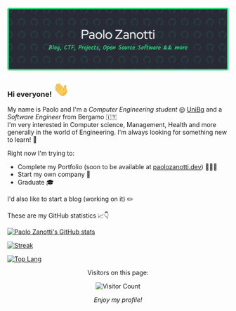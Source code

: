 ![Header Banner](assets/github-header-1.png)

### Hi everyone! <img src="assets/Hi.gif" alt="👋" width="35"/>
My name is Paolo and I'm a _Computer Engineering student_ @ [UniBg](https://www.unibg.it) and a _Software Engineer_ from Bergamo 🇮🇹<br>
I'm very interested in Computer science, Management, Health and more generally in the world of Engineering. I'm always looking for something new to learn! 👀

Right now I'm trying to:
- Complete my Portfolio (soon to be available at [paolozanotti.dev](https://paolozanotti.dev)) 👨🏻‍💻
- Start my own company 🚀
- Graduate 🎓

I'd also like to start a blog (working on it) ✏️

These are my GitHub statistics 📈👇

[![Paolo Zanotti's GitHub stats](https://github-readme-stats.vercel.app/api?username=zanottipaolo&show_icons=true&theme=vue-dark)](https://github.com/anuraghazra/github-readme-stats)

[![Streak](https://github-readme-streak-stats.herokuapp.com/?user=zanottipaolo&theme=vue-dark)](https://github.com/denvercoder1/github-readme-streak-stats)

[![Top Lang](https://github-readme-stats.vercel.app/api/top-langs/?username=zanottipaolo&layout=compact&theme=vue-dark&langs_count=6)](https://github.com/anuraghazra/github-readme-stats)

<p align="center">Visitors on this page:</p>
<div align="center">
  <img src="https://profile-counter.glitch.me/zanottipaolo/count.svg" alt="Visitor Count" />
</div>

_<p align="center">Enjoy my profile!</p>_
